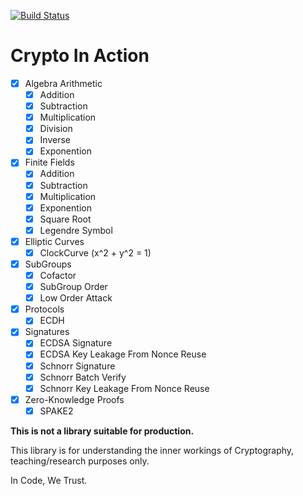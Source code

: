 [![Build Status](https://api.travis-ci.org/BohuTANG/crypto-in-action.svg?branch=master)](https://travis-ci.com/BohuTANG/crypto-in-crypto)

# Crypto In Action

- [x] Algebra Arithmetic
  - [x] Addition
  - [x] Subtraction
  - [x] Multiplication
  - [x] Division
  - [x] Inverse
  - [x] Exponention
- [x] Finite Fields
  - [x] Addition
  - [x] Subtraction
  - [x] Multiplication
  - [x] Exponention
  - [x] Square Root
  - [x] Legendre Symbol
- [x] Elliptic Curves
  - [x] ClockCurve (x^2 + y^2 = 1)
- [x] SubGroups
  - [x] Cofactor
  - [x] SubGroup Order
  - [x] Low Order Attack
- [x] Protocols
  - [x] ECDH
- [x] Signatures
  - [x] ECDSA Signature
  - [x] ECDSA Key Leakage From Nonce Reuse
  - [x] Schnorr Signature
  - [x] Schnorr Batch Verify
  - [x] Schnorr Key Leakage From Nonce Reuse
- [x] Zero-Knowledge Proofs
  - [x] SPAKE2

**This is not a library suitable for production.**

This library is for understanding the inner workings of Cryptography, teaching/research purposes only.

In Code, We Trust.
